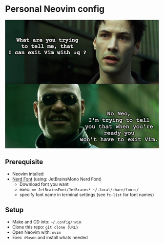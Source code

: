 # Personal Neovim config

![vim meme](.github/img/vim-neo.jpg)

## Prerequisite

- Neovim intalled
- [Nerd Font](https://www.nerdfonts.com) (using: JetBrainsMono Nerd Font)
    - Download font you want
    - exec: `mv JetBrainsFont/JetBrains* ~/.local/share/fonts/`
    - specify font name in terminal settings (see `fc-list` for font names)

## Setup

- Make and CD into: `~/.config/nvim`
- Clone this repo: `git clone {URL}`
- Open Neovim with: `nvim`
- Exec `:Mason` and install whats needed

